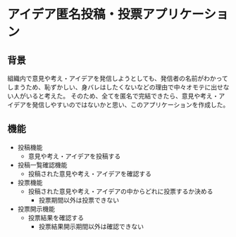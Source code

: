 # アイデア匿名投稿・投票アプリケーション

## 背景
組織内で意見や考え・アイデアを発信しようとしても、発信者の名前がわかってしまうため、恥ずかしい、身バレはしたくないなどの理由で中々オモテに出せない人がいると考えた。
そのため、全てを匿名で完結できたら、意見や考え・アイデアを発信しやすいのではないかと思い、このアプリケーションを作成した。

## 機能
- 投稿機能
	- 意見や考え・アイデアを投稿する
- 投稿一覧確認機能
	- 投稿された意見や考え・アイデアを確認する
- 投票機能
	- 投稿された意見や考え・アイデアの中からどれに投票するか決める
	  - 投票期間以外は投票できない
- 投票開示機能
	- 投票結果を確認する
	  - 投票結果開示期間以外は確認できない